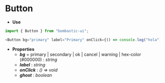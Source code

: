 # Button

- **Use**

```javascript
import { Button } from "bombastic-ui";

<Button bg="primary" label="Primary" onClick={() => console.log("hola")} />;
```

- **Properties**
  - **_bg_** = primary | secondary | ok | cancel | warning | hex-color (#000000) : _string_
  - **_label_** : _string_
  - **_onClick_** : _() => void_
  - **_ghost_** : _boolean_
